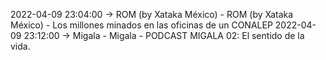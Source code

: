 2022-04-09 23:04:00 -> ROM (by Xataka México) - ROM (by Xataka México) - Los millones minados en las oficinas de un CONALEP
2022-04-09 23:12:00 -> Migala - Migala - PODCAST MIGALA 02: El sentido de la vida.
